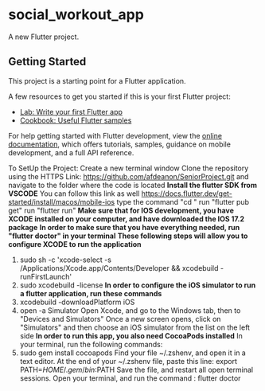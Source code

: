 # social_workout_app

A new Flutter project.

## Getting Started

This project is a starting point for a Flutter application.

A few resources to get you started if this is your first Flutter project:

- [Lab: Write your first Flutter app](https://docs.flutter.dev/get-started/codelab)
- [Cookbook: Useful Flutter samples](https://docs.flutter.dev/cookbook)

For help getting started with Flutter development, view the
[online documentation](https://docs.flutter.dev/), which offers tutorials,
samples, guidance on mobile development, and a full API reference.

To SetUp the Project:
 Create a new terminal window
Clone the repository using the HTTPS Link: https://github.com/afdeanon/SeniorProject.git and navigate to the folder where the code is located
 **Install the flutter SDK from VSCODE**
You can follow this link as well https://docs.flutter.dev/get-started/install/macos/mobile-ios 
type the command "cd <project-name>"
run "flutter pub get"
run "flutter run"
**Make sure that for IOS development, you have XCODE installed on your computer, and have downloaded the IOS 17.2 package**
**In order to make sure that you have everything needed, run "flutter doctor" in your terminal**
**These following steps will allow you to configure XCODE to run the application**
1. sudo sh -c 'xcode-select -s /Applications/Xcode.app/Contents/Developer && xcodebuild -runFirstLaunch'
2. sudo xcodebuild -license
**In order to configure the iOS simulator to run a flutter application, run these commands**
1. xcodebuild -downloadPlatform iOS
2. open -a Simulator
Open Xcode, and go to the Windows tab, then to "Devices and Simulators"
Once a new screen opens, click on "Simulators" and then choose an iOS simulator from the list on the left side
**In order to run this app, you also need CocoaPods installed**
In your terminal, run the following commands:
1. sudo gem install cocoapods
Find your file ~/.zshenv, and open it in a text editor.
At the end of your ~/.zshenv file, paste this line:
export PATH=$HOME/.gem/bin:$PATH
Save the file, and restart all open terminal sessions.
Open your terminal, and run the command : flutter doctor

